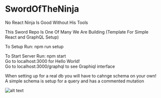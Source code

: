 # SwordOfTheNinja
No React Ninja Is Good Without His Tools 

This Sword Repo Is One Of Many We Are Building
(Template For Simple React and GraphQL Setup)

To Setup Run: npm run setup

To Start Server Run: npm start <br />
Go to localhost:3000 for Hello World! <br />
Go to localhost:3000/graphql to see Graphiql interface


When setting up for a real db you will have to cahnge schema on your own! <br />
A simple schema is setup for a query and has a commented mutation

![alt text](http://icowebsolutions.com/wp-content/uploads/2015/11/Ninja-Shadow-2.png)
